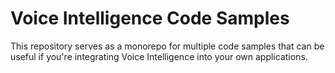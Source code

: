 # Voice Intelligence Code Samples

This repository serves as a monorepo for multiple code samples that can be useful if you're integrating Voice Intelligence into your own applications.
